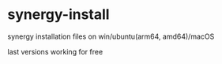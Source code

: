 # synergy-install
synergy installation files on win/ubuntu(arm64, amd64)/macOS 

last versions working for free